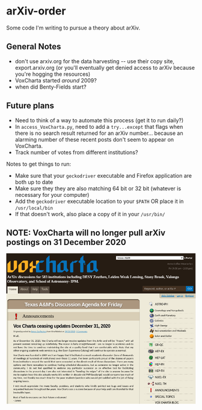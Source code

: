 # arXiv-order
Some code I'm writing to pursue a theory about arXiv.

General Notes
-----------
* don't use arxiv.org for the data harvesting -- use their copy site, export.arxiv.org (or you'll eventually get denied access to arXiv because you're hogging the resources)
* VoxCharta started *around* 2009?
* when did Benty-Fields start?


Future plans
-----------
* Need to think of a way to automate this process (get it to run daily?)
* In `access_VoxCharta.py`, need to add a `try...except` that flags when there is no search result returned for an arXiv number... because an alarming number of these recent posts don't seem to appear on VoxCharta.
* Track number of votes from different institutions?

Notes to get things to run:
* Make sure that your `geckodriver` executable and Firefox application are both up to date
* Make sure they they are also matching 64 bit or 32 bit (whatever is necessary for your computer)
* Add the `geckodriver` executable location to your `$PATH` OR place it in `/usr/local/bin`
* If that doesn't work, also place a copy of it in your `/usr/bin/`

## NOTE: VoxCharta will no longer pull arXiv postings on 31 December 2020
![announcement by James Guillochon](official_VoxCharta_annoucement.png)

